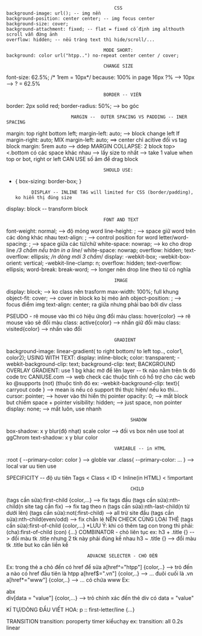                                             CSS
    background-image: url(); -- img nền
    background-position: center center; -- img focus center
    background-size: cover;
    background-attachment: fixed; -- flat = fixed cố định img althouth scroll vẫn đứng ảnh
    overflow: hidden; -- nếu tràng text thì hide/scroll/...

                                        MODE SHORT: 
    background: color url("htpp..") no-repeat center center / cover;

                                        CHANGE SIZE
font-size: 62.5%;
/* 1rem = 10px*/
because: 100% in page 16px
           ?%   -->   10px
        --> ? = 62.5%  

                                        BORDER -- VIỀN
border: 2px solid red;
border-radius: 50%; --> bo góc

                            MARGIN --  OUTER SPACING VS PADDING -- INER SPACING
margin: top right bottom left;
margin-left: auto; --> block change left
If margin-right: auto; MIX margin-left: auto; ==> center chỉ acitive đối vs tag block
margin: 5rem auto --> ddep
MARGIN COLLAPSE: 2 block top><.bottom có các space khác nhau --> lấy size to nhất
  --> take 1 value when top or bot, right or left
CAN USE số âm để drag block

                                        SHOULD USE: 
* { box-sizing: border-box; }

            DISPLAY -- INLINE TAG will limited for CSS (border/padding), ko hiển thị đúng size
display: block -- transform block

                                        FONT AND TEXT
font-weight: normal; --> độ mỏng word
line-height: ; --> space giữ word trên các dòng khác nhau
text-align: ; --> control position for word
letter/word-spacing: ; --> space giữa các từ/chữ
white-space: nowrap; --> ko cho drop line
*/3 chấm nếu tràn in a line*/   white-space: nowrap;   overflow: hidden;    text-overflow: ellipsis;
*/n dòng mới 3 chấm*/   display: -webkit-box;   -webkit-box-orient: vertical;   -webkit-line-clamp: n;
                                  overflow: hidden;    text-overflow: ellipsis;
word-break: break-word; --> longer nên drop line theo từ có nghĩa

                                            IMAGE
display: block; --> ko class nên trasform 
max-width: 100%; full khung
object-fit: cover;  --> cover in block ko bị méo ảnh
object-position: ; --> focus điểm img 
text-align: center; ra giữa nhưng phải bao bởi div class  

PSEUDO - rê mouse vào thì có hiệu ứng đổi màu
class: hover{color} --> rê mouse vào sẽ đổi màu
class: active{color} --> nhấn giữ đổi màu
class: visited{color} --> nhấn vào đổi

                                            GRADIENT
background-image: linear-gradient( to right bottom/ to left top.., color1, color2);
USING WITH TEXT:
  display: inline-block;
  color: transparent;
  -webkit-background-clip: text;
  background-clip: text;
BACKGROUND OVERLAY GRADIENT: use 1 bg khác mờ đề lên layer -- tk nào nằm trên tk đó code trc
CANIUSE.com --> web check các thuộc tính có hổ trợ cho các web ko
@supports (not) (thuộc tính đó ex: -webkit-background-clip: text){
  carryout code
} --> mean is nếu có support thì thực hiện/ nếu ko thì...
cursor: pointer; --> hover vào thì hiển thị pointer
opacity: 0; --> mất block but chiếm space + pointer
visibility: hidden; --> just space, non pointer
display: none; --> mất luôn, use nhanh

                                                  SHADOW
box-shadow: x y blur(độ nhạt) scale color --> đối vs box nên use tool at ggChrom
text-shadow: x y blur color

                                            VARIABLE -- in HTML
:root {
  --primary-color: color
} --> globle var
.class{
  --primary-color: ...
} --> local var uu tien use 

SPECIFICITY -- độ ưu tiên
Tags < Class < ID < Inline(in HTML) < !important

                                                  CHILD
(tags cần sửa):first-child {color,...} --> fix tags đầu
(tags cần sửa):nth-child(n site tag cần fix) --> fix tag theo n
(tags cần sửa):nth-last-child(n từ dưới lên)
(tags cần sửa):not(:first-child) --> all trừ site đầu
(tags cần sửa):nth-child(even/odd) --> fix chẵn lẻ
NÊN CHECK CÙNG LOẠI THẺ 
(tags cần sửa):first-of-child {color,...}
                            *LƯU Ý: khi có thêm tag con trong thì phải:
  (cha):first-of-child (con) {...}
COMBINATOR - chỏ liên tục
ex: h3 + .title {} --> đổi màu tk .title nhưng 2 tk này phải đúng kề nhau
    h3 ~ .title {} --> đổi màu tk .title but ko cần liền kề

                                  ADVACNE SELECTER - CHỎ ĐẾN
Ex: trong thẻ a chỏ đến có href để sửa
      a[href^="htpp"] {color,..} --> trỏ đến a nào có href đầu tiên là htpp
      a[href$=".vn"] {color,..} --> ... đuôi cuối là .vn
      a[href*="www"] {color,..} --> ... có chứa www
Ex: <div data="value">abx</div>
      div[data = "value"] {color,...} --> trỏ chính xác đến thẻ div có data = "value"

KÍ TỰ/DÒNG ĐẦU VIẾT HOA:
p :: first-letter/line {...}

TRANSITION
transition: poroperty timer kiểuchạy
ex: transition: all 0.2s linear